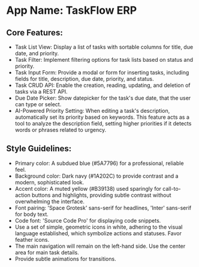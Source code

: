 # **App Name**: TaskFlow ERP

## Core Features:

- Task List View: Display a list of tasks with sortable columns for title, due date, and priority.
- Task Filter: Implement filtering options for task lists based on status and priority.
- Task Input Form: Provide a modal or form for inserting tasks, including fields for title, description, due date, priority, and status.
- Task CRUD API: Enable the creation, reading, updating, and deletion of tasks via a REST API.
- Due Date Picker: Show datepicker for the task's due date, that the user can type or select.
- AI-Powered Priority Setting: When editing a task's description, automatically set its priority based on keywords. This feature acts as a tool to analyze the description field, setting higher priorities if it detects words or phrases related to urgency.

## Style Guidelines:

- Primary color: A subdued blue (#5A7796) for a professional, reliable feel.
- Background color: Dark navy (#1A202C) to provide contrast and a modern, sophisticated look.
- Accent color: A muted yellow (#B39138) used sparingly for call-to-action buttons and highlights, providing subtle contrast without overwhelming the interface.
- Font pairing: 'Space Grotesk' sans-serif for headlines, 'Inter' sans-serif for body text.
- Code font: 'Source Code Pro' for displaying code snippets.
- Use a set of simple, geometric icons in white, adhering to the visual language established, which symbolize actions and statuses. Favor feather icons.
- The main navigation will remain on the left-hand side. Use the center area for main task details.
- Provide subtle animations for transitions.